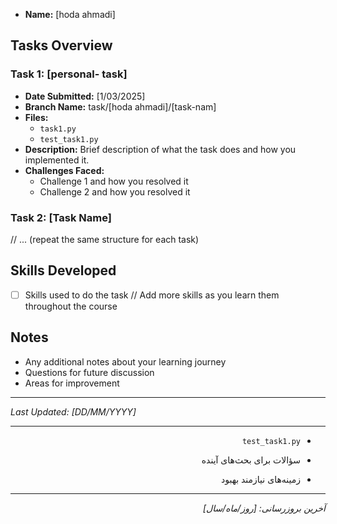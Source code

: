 
- **Name:** [hoda ahmadi]

## Tasks Overview

### Task 1: [personal- task]
- **Date Submitted:** [1/03/2025]
- **Branch Name:** task/[hoda ahmadi]/[task-nam]
- **Files:**
  - `task1.py`
  - `test_task1.py`
- **Description:**
  Brief description of what the task does and how you implemented it.
- **Challenges Faced:**
  - Challenge 1 and how you resolved it
  - Challenge 2 and how you resolved it

### Task 2: [Task Name]
// ... (repeat the same structure for each task)

## Skills Developed
- [ ] Skills used to do the task
// Add more skills as you learn them throughout the course

## Notes
- Any additional notes about your learning journey
- Questions for future discussion
- Areas for improvement

---
*Last Updated: [DD/MM/YYYY]*

---

<div dir="rtl">

  - `test_task1.py`

- سؤالات برای بحث‌های آینده
- زمینه‌های نیازمند بهبود

---
*آخرین بروزرسانی: [روز/ماه/سال]*

</div>
